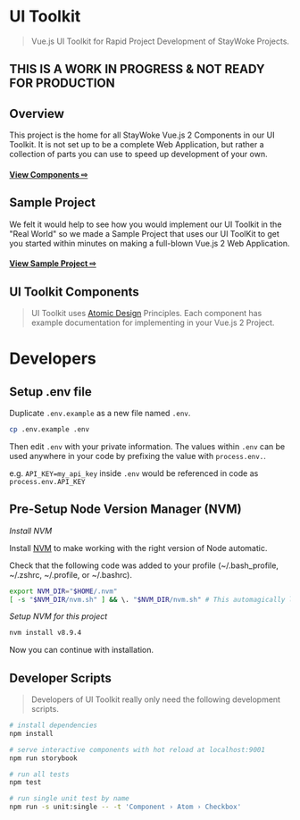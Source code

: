 # UI Toolkit

> Vue.js UI Toolkit for Rapid Project Development of StayWoke Projects.

## THIS IS A WORK IN PROGRESS & NOT READY FOR PRODUCTION


Overview
---

This project is the home for all StayWoke Vue.js 2 Components in our UI Toolkit. It is not set up to be a complete Web Application, but rather a collection of parts you can use to speed up development of your own.

#### [View Components ⇨](https://staywoke.github.io/ui-toolkit)


Sample Project
---

We felt it would help to see how you would implement our UI Toolkit in the "Real World" so we made a Sample Project that uses our UI ToolKit to get you started within minutes on making a full-blown Vue.js 2 Web Application.

#### [View Sample Project ⇨](https://github.com/staywoke/ui-toolkit-sample-project)


UI Toolkit Components
---

> UI Toolkit uses [Atomic Design](http://bradfrost.com/blog/post/atomic-web-design/) Principles. Each component has example documentation for implementing in your Vue.js 2 Project.


# Developers

Setup .env file
---

Duplicate `.env.example` as a new file named `.env`.

```bash
cp .env.example .env
```

Then edit `.env` with your private information.  The values within `.env` can be used anywhere in your code by prefixing the value with `process.env.`.

e.g. `API_KEY=my_api_key` inside `.env` would be referenced in code as `process.env.API_KEY`

Pre-Setup Node Version Manager (NVM)
---

*Install NVM*

Install [NVM](https://github.com/creationix/nvm#installation) to make working with the right version of Node automatic.

Check that the following code was added to your profile (~/.bash_profile, ~/.zshrc, ~/.profile, or ~/.bashrc).

```bash
export NVM_DIR="$HOME/.nvm"
[ -s "$NVM_DIR/nvm.sh" ] && \. "$NVM_DIR/nvm.sh" # This automagically loads nvm
```

*Setup NVM for this project*

```bash
nvm install v8.9.4
```

Now you can continue with installation.


Developer Scripts
---

> Developers of UI Toolkit really only need the following development scripts.

``` bash
# install dependencies
npm install

# serve interactive components with hot reload at localhost:9001
npm run storybook

# run all tests
npm test

# run single unit test by name
npm run -s unit:single -- -t 'Component › Atom › Checkbox'
```
